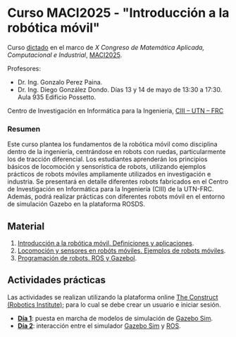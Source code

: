 # Curso MACI2025 - "Introducción a la robótica móvil"

Curso [dictado](https://asamaci.org.ar/maci2025/cursoscortos/) en el marco de _X Congreso de Matemática Aplicada, Computacional e Industrial_, [MACI2025](https://asamaci.org.ar/maci2025/).

Profesores:
* Dr. Ing. Gonzalo Perez Paina.
* Dr. Ing. Diego González Dondo.
Días 13 y 14  de mayo de 13:30 a 17:30. Aula 935 Edificio Possetto.

Centro de Investigación en Informática para la Ingeniería, [CIII – UTN – FRC](https://ciii.frc.utn.edu.ar/ciii/)

### Resumen
Este curso plantea los fundamentos de la robótica móvil como disciplina dentro de la ingeniería, centrándose en robots con ruedas, particularmente los de tracción diferencial. Los estudiantes aprenderán los principios básicos de locomoción y sensorística de robots, utilizando ejemplos prácticos de robots móviles ampliamente utilizados en investigación e industria. Se presentará en detalle diferentes robots fabricados en el Centro de Investigación en Informática para la Ingeniería (CIII) de la UTN-FRC. Además, podrá realizar prácticas con diferentes robots móvil en el entorno de simulación Gazebo en la plataforma ROSDS.

## Material
1. [Introducción a la robótica móvil. Definiciones y aplicaciones](maci2025_introrob1.pdf).
1. [Locomoción y sensores en robóts móviles. Ejemplos de robots móviles](maci2025_introrob2.pdf).
1. [Programación de robots. ROS y Gazebol](maci2025_introrob3.pdf).

## Actividades prácticas
Las actividades se realizan utilizando la plataforma online [The Construct (Robotics Institute)](https://www.theconstruct.ai/); para lo cual se debe crear un usuario e iniciar sesión.

* [**Día 1**](PracticaDia1.md): puesta en marcha de modelos de simulación de [Gazebo Sim](https://gazebosim.org/).
* [**Día 2**](PracticaDia2.md): interacción entre el simulador [Gazebo Sim](https://gazebosim.org/) y [ROS](https://www.ros.org/).
